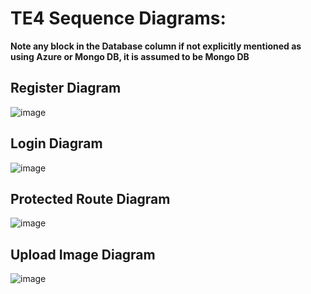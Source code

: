 # TE4 Sequence Diagrams:
**Note any block in the Database column if not explicitly mentioned as using Azure or Mongo DB, it is assumed to be Mongo DB**

## Register Diagram
![image](https://github.com/user-attachments/assets/8b4f0e64-95fc-41e1-a287-82cdb03692ac)

## Login Diagram
![image](https://github.com/user-attachments/assets/b78f9383-9849-4161-8779-cd25f1b16878)

## Protected Route Diagram
![image](https://github.com/user-attachments/assets/a011900a-19f4-4ab7-b447-bf3b6ee12ab7)

## Upload Image Diagram
![image](https://github.com/user-attachments/assets/875262e7-1b23-4bb5-b587-bc5fdaf04ce4)


